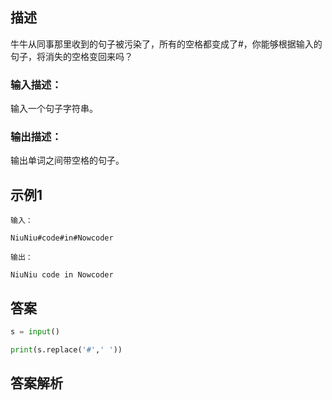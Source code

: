 ## 描述

牛牛从同事那里收到的句子被污染了，所有的空格都变成了#，你能够根据输入的句子，将消失的空格变回来吗？

### 输入描述：

输入一个句子字符串。

### 输出描述：

输出单词之间带空格的句子。

## 示例1

```
输入：

NiuNiu#code#in#Nowcoder

输出：

NiuNiu code in Nowcoder
```

## 答案

```python 
s = input()

print(s.replace('#',' '))
```



## 答案解析